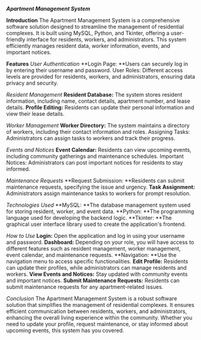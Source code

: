 _**Apartment Management System**_

**Introduction**
The Apartment Management System is a comprehensive software solution designed to streamline the management of residential complexes. It is built using MySQL, Python, and Tkinter, offering a user-friendly interface for residents, workers, and administrators. This system efficiently manages resident data, worker information, events, and important notices.

**Features**
_User Authentication_
**Login Page: **Users can securely log in by entering their username and password.
User Roles: Different access levels are provided for residents, workers, and administrators, ensuring data privacy and security.

_Resident Management_
**Resident Database:** The system stores resident information, including name, contact details, apartment number, and lease details.
**Profile Editing:** Residents can update their personal information and view their lease details.

_Worker Management_
**Worker Directory:** The system maintains a directory of workers, including their contact information and roles.
Assigning Tasks: Administrators can assign tasks to workers and track their progress.

_Events and Notices_
**Event Calendar:** Residents can view upcoming events, including community gatherings and maintenance schedules.
Important Notices: Administrators can post important notices for residents to stay informed.

_Maintenance Requests_
**Request Submission: **Residents can submit maintenance requests, specifying the issue and urgency.
**Task Assignment:** Administrators assign maintenance tasks to workers for prompt resolution.

_Technologies Used_
**MySQL: **The database management system used for storing resident, worker, and event data.
**Python: **The programming language used for developing the backend logic.
**Tkinter: **The graphical user interface library used to create the application's frontend.

_How to Use_
**Login:** Open the application and log in using your username and password.
**Dashboard:** Depending on your role, you will have access to different features such as resident management, worker management, event calendar, and maintenance requests.
**Navigation: **Use the navigation menu to access specific functionalities.
**Edit Profile:** Residents can update their profiles, while administrators can manage residents and workers.
**View Events and Notices:** Stay updated with community events and important notices.
**Submit Maintenance Requests:** Residents can submit maintenance requests for any apartment-related issues.

_Conclusion_
The Apartment Management System is a robust software solution that simplifies the management of residential complexes. It ensures efficient communication between residents, workers, and administrators, enhancing the overall living experience within the community. Whether you need to update your profile, request maintenance, or stay informed about upcoming events, this system has you covered.
